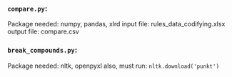 ### `compare.py`:
Package needed: numpy, pandas, xlrd
input file: rules_data_codifying.xlsx
output file: compare.csv

### `break_compounds.py`:
Package needed: nltk, openpyxl 
also, must run: 
```nltk.download('punkt')```

